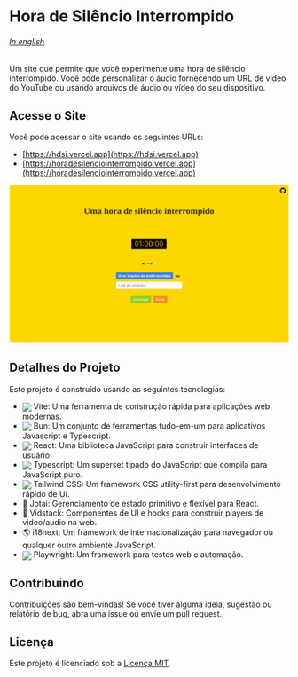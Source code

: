 # Hora de Silêncio Interrompido

###### [In english](../../README.md)

Um site que permite que você experimente uma hora de silêncio interrompido. Você pode personalizar o áudio fornecendo um URL de vídeo do YouTube ou usando arquivos de áudio ou vídeo do seu dispositivo.

## Acesse o Site

Você pode acessar o site usando os seguintes URLs:

- [https://hdsi.vercel.app](https://hdsi.vercel.app)
- [https://horadesilenciointerrompido.vercel.app](https://horadesilenciointerrompido.vercel.app)

![Site de uma Hora de Silêncio Interrompido](images/hora-de-silencio-interrompido.png)

## Detalhes do Projeto

Este projeto é construído usando as seguintes tecnologias:

- <img align="center" width="16" src="https://cdn.jsdelivr.net/gh/devicons/devicon@latest/icons/vitejs/vitejs-original.svg" /> Vite: Uma ferramenta de construção rápida para aplicações web modernas.
- <img align="center" width="16" src="https://cdn.jsdelivr.net/gh/devicons/devicon@latest/icons/bun/bun-original.svg" /> Bun: Um conjunto de ferramentas tudo-em-um para aplicativos Javascript e Typescript.
- <img align="center" width="16" src="https://cdn.jsdelivr.net/gh/devicons/devicon/icons/react/react-original.svg" /> React: Uma biblioteca JavaScript para construir interfaces de usuário.
- <img align="center" width="16" src="https://cdn.jsdelivr.net/gh/devicons/devicon/icons/typescript/typescript-original.svg" /> Typescript: Um superset tipado do JavaScript que compila para JavaScript puro.
- <img align="center" width="16" src="https://cdn.jsdelivr.net/gh/devicons/devicon@latest/icons/tailwindcss/tailwindcss-original.svg" /> Tailwind CSS: Um framework CSS utility-first para desenvolvimento rápido de UI.
- 👻 Jotai: Gerenciamento de estado primitivo e flexível para React.
- 🎵 Vidstack: Componentes de UI e hooks para construir players de video/audio na web. 
- 🌎 i18next: Um framework de internacionalização para navegador ou qualquer outro ambiente JavaScript.
- <img align="center" width="16" src="https://cdn.jsdelivr.net/gh/devicons/devicon@latest/icons/playwright/playwright-original.svg" /> Playwright: Um framework para testes web e automação.

## Contribuindo

Contribuições são bem-vindas! Se você tiver alguma ideia, sugestão ou relatório de bug, abra uma issue ou envie um pull request.

## Licença

Este projeto é licenciado sob a [Licença MIT](LICENSE).
